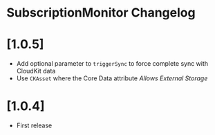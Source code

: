 SubscriptionMonitor Changelog
=============================

# [1.0.5]

 - Add optional parameter to `triggerSync` to force complete sync with CloudKit data
 - Use `CKAsset` where the Core Data attribute *Allows External Storage*

# [1.0.4]

 - First release

